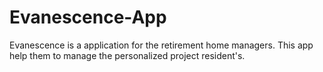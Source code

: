 # Evanescence-App
Evanescence is a application for the retirement home managers. This app help them to manage the personalized project resident's.
